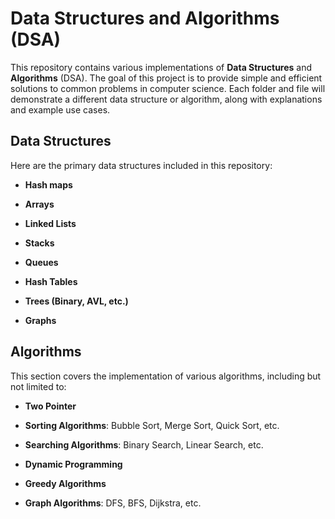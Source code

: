 # Data Structures and Algorithms (DSA)

This repository contains various implementations of **Data Structures** and **Algorithms** (DSA). The goal of this project is to provide simple and efficient solutions to common problems in computer science. Each folder and file will demonstrate a different data structure or algorithm, along with explanations and example use cases.


## Data Structures
Here are the primary data structures included in this repository:
- **Hash maps**

- **Arrays**
- **Linked Lists**
- **Stacks**
- **Queues**
- **Hash Tables**
- **Trees (Binary, AVL, etc.)**
- **Graphs**


## Algorithms
This section covers the implementation of various algorithms, including but not limited to:
- **Two Pointer**

- **Sorting Algorithms**: Bubble Sort, Merge Sort, Quick Sort, etc.
- **Searching Algorithms**: Binary Search, Linear Search, etc.
- **Dynamic Programming**
- **Greedy Algorithms**
- **Graph Algorithms**: DFS, BFS, Dijkstra, etc.


<!--
## Mini notes for Readme.md

'# heading1' for headings
'## heading2' for smaller headings
'**text-to-bold**' to bold
'*text-to-italic*' to italic
'- **side points**' to get bullet points

-->


